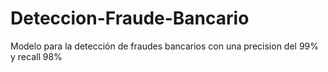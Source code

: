 # Deteccion-Fraude-Bancario
Modelo para la detección de fraudes bancarios con una precision del 99% y recall 98%
